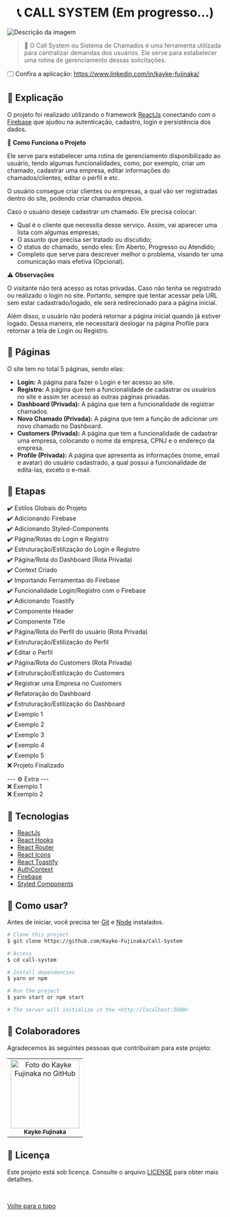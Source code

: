 <h1 align="center">📞 CALL SYSTEM (Em progresso...)</h1>

<img src="https://www.acheicampos.com.br/uploads/advertiser/default_anunciante_thumbnail.png" alt="Descrição da imagem">

> 🔎 O Call System ou Sistema de Chamados é uma ferramenta utilizada para centralizar demandas dos usuários. Ele serve para estabelecer uma rotina de gerenciamento dessas solicitações.

🗔 Confira a aplicação: https://www.linkedin.com/in/kayke-fujinaka/

## :page_facing_up: Explicação

O projeto foi realizado utilizando o framework [ReactJs](https://pt-br.reactjs.org/docs/getting-started.html) conectando com o [Firebase](https://firebase.google.com/docs) que ajudou na autenticação, cadastro, login e persistência dos dados.

🎲 **Como Funciona o Projeto**

Ele serve para estabelecer uma rotina de gerenciamento disponibilizado ao usuário, tendo algumas funcionalidades, como, por exemplo, criar um chamado, cadastrar uma empresa, editar informações do chamados/clientes, editar o perfil e etc.

O usuário consegue criar clientes ou empresas, a qual vão ser registradas dentro do site, podendo criar chamados depois.

Caso o usuário deseje cadastrar um chamado. Ele precisa colocar:

- Qual é o cliente que necessita desse serviço. Assim, vai aparecer uma lista com algumas empresas;
- O assunto que precisa ser tratado ou discutido;
- O status do chamado, sendo eles: Em Aberto, Progresso ou Atendido;
- Completo que serve para descrever melhor o problema, visando ter uma comunicação mais efetiva (Opcional).

⚠️ **Observações**

O visitante não terá acesso as rotas privadas. Caso não tenha se registrado ou realizado o login no site. Portanto, sempre que tentar acessar pela URL sem estar cadastrado/logado, ele será redirecionado para a página inicial.

Além disso, o usuário não poderá retornar a página inicial quando já estiver logado. Dessa maneira, ele necessitará deslogar na página Profile para retornar a tela de Login ou Registro.

## 📁 Páginas

O site tem no total 5 páginas, sendo elas:

- **Login:** A página para fazer o Login e ter acesso ao site.
- **Registro:** A página que tem a funcionalidade de cadastrar os usuários no site e assim ter acesso as outras páginas privadas.
- **Dashboard (Privada):** A página que tem a funcionalidade de registrar chamados.
- **Novo Chamado (Privada):** A página que tem a função de adicionar um novo chamado no Dashboard.
- **Customers (Privada):** A página que tem a funcionalidade de cadastrar uma empresa, colocando o nome da empresa, CPNJ e o endereço da empresa.
- **Profile (Privada):** A página que apresenta as informações (nome, email e avatar) do usuário cadastrado, a qual possui a funcionalidade de edita-las, exceto o e-mail.

## 🎯 Etapas

:heavy_check_mark: Estilos Globais do Projeto\
:heavy_check_mark: Adicionando Firebase\
:heavy_check_mark: Adicionando Styled-Components\
:heavy_check_mark: Página/Rotas do Login e Registro\
:heavy_check_mark: Estruturação/Estilização do Login e Registro\
:heavy_check_mark: Página/Rota do Dashboard (Rota Privada)\
:heavy_check_mark: Context Criado\
:heavy_check_mark: Importando Ferramentas do Firebase\
:heavy_check_mark: Funcionalidade Login/Registro com o Firebase\
:heavy_check_mark: Adicionando Toastify\
:heavy_check_mark: Componente Header\
:heavy_check_mark: Componente Title\
:heavy_check_mark: Página/Rota do Perfil do usuário (Rota Privada)\
:heavy_check_mark: Estruturação/Estilização do Perfil\
:heavy_check_mark: Editar o Perfil\
:heavy_check_mark: Página/Rota do Customers (Rota Privada)\
:heavy_check_mark: Estruturação/Estilização do Customers\
:heavy_check_mark: Registrar uma Empresa no Customers\
:heavy_check_mark: Refatoração do Dashboard\
:heavy_check_mark: Estruturação/Estilização do Dashboard\
:heavy_check_mark: Exemplo 1\
:heavy_check_mark: Exemplo 2\
:heavy_check_mark: Exemplo 3\
:heavy_check_mark: Exemplo 4\
:heavy_check_mark: Exemplo 5\
:x: Projeto Finalizado

--- ⚙️ Extra ---\
:x: Exemplo 1\
:x: Exemplo 2

## 🚀 Tecnologias

- [ReactJs](https://pt-br.reactjs.org/docs/getting-started.html)
- [React Hooks](https://pt-br.reactjs.org/docs/hooks-intro.html)
- [React Router](https://v5.reactrouter.com/web/guides/quick-start)
- [React Icons](https://react-icons.github.io/react-icons/)
- [React Toastify](https://fkhadra.github.io/react-toastify/introduction)
- [AuthContext](https://blog.rocketseat.com.br/autenticacao-no-react-native-reactjs-com-context-api-hooks/)
- [Firebase](https://firebase.google.com/docs)
- [Styled Components](https://styled-components.com)

## :closed_book: Como usar?

Antes de iniciar, você precisa ter [Git](https://git-scm.com) e [Node](https://nodejs.org/en/) instalados.

```bash
# Clone this project
$ git clone https://github.com/Kayke-Fujinaka/Call-System

# Access
$ cd call-system

# Install dependencies
$ yarn or npm

# Run the project
$ yarn start or npm start

# The server will initialize in the <http://localhost:3000>
```

## 🤝 Colaboradores

Agradecemos às seguintes pessoas que contribuíram para este projeto:

<table>
  <tr>
    <td align="center">
      <a href="#">
        <img src="https://avatars.githubusercontent.com/u/98772000?s=400&u=80de9af672be7f75cc7a546838552cf63d5b82fe&v=4" width="160px;" alt="Foto do Kayke Fujinaka no GitHub"/><br>
        <sub>
          <b>Kayke Fujinaka</b>
        </sub>
      </a>
    </td>
  </tr>
</table>

## 📝 Licença

Este projeto está sob licença. Consulte o arquivo [LICENSE](LICENSE.md) para obter mais detalhes.

&#xa0;

<a href="#top">Volte para o topo</a>
